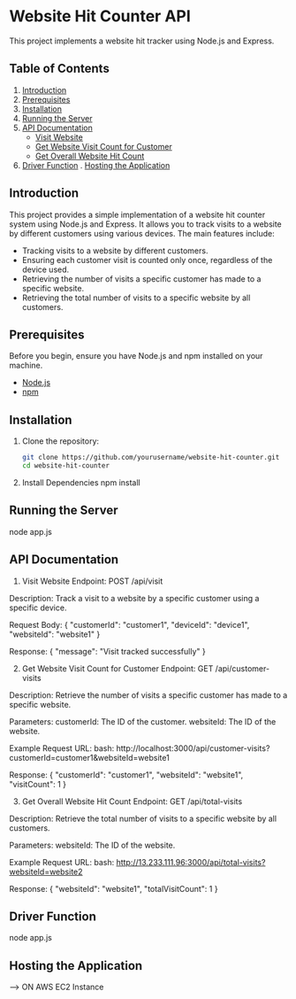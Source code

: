 # Website Hit Counter API

This project implements a website hit tracker using Node.js and Express.

## Table of Contents

1. [Introduction](#introduction)
2. [Prerequisites](#prerequisites)
3. [Installation](#installation)
4. [Running the Server](#running-the-server)
5. [API Documentation](#api-documentation)
    - [Visit Website](#visit-website)
    - [Get Website Visit Count for Customer](#get-website-visit-count-for-customer)
    - [Get Overall Website Hit Count](#get-overall-website-hit-count)
6. [Driver Function](#driver-function)
. [Hosting the Application](#hosting-the-application)


## Introduction

This project provides a simple implementation of a website hit counter system using Node.js and Express. It allows you to track visits to a website by different customers using various devices. The main features include:

- Tracking visits to a website by different customers.  
- Ensuring each customer visit is counted only once, regardless of the device used.
- Retrieving the number of visits a specific customer has made to a specific website.
- Retrieving the total number of visits to a specific website by all customers.

## Prerequisites

Before you begin, ensure you have Node.js and npm installed on your machine.

- [Node.js](https://nodejs.org/)
- [npm](https://www.npmjs.com/)

## Installation

1. Clone the repository:
   ```bash
   git clone https://github.com/yourusername/website-hit-counter.git
   cd website-hit-counter

2. Install Dependencies
     npm install

## Running the Server
node app.js

## API Documentation
1. Visit Website
Endpoint: POST /api/visit

Description: Track a visit to a website by a specific customer using a specific device.

Request Body:
{
  "customerId": "customer1",
  "deviceId": "device1",
  "websiteId": "website1"
}

Response:
{
  "message": "Visit tracked successfully"
}

2. Get Website Visit Count for Customer
Endpoint: GET /api/customer-visits

Description: Retrieve the number of visits a specific customer has made to a specific website.

Parameters:
customerId: The ID of the customer.
websiteId: The ID of the website.

Example Request URL:
bash:
http://localhost:3000/api/customer-visits?customerId=customer1&websiteId=website1

Response:
{
  "customerId": "customer1",
  "websiteId": "website1",
  "visitCount": 1
}



3. Get Overall Website Hit Count
Endpoint: GET /api/total-visits

Description: Retrieve the total number of visits to a specific website by all customers.

Parameters:
websiteId: The ID of the website.

Example Request URL:
bash:
http://13.233.111.96:3000/api/total-visits?websiteId=website2

Response:
{
  "websiteId": "website1",
  "totalVisitCount": 1
}

## Driver Function
  node app.js

## Hosting the Application
  --> ON AWS EC2 Instance




